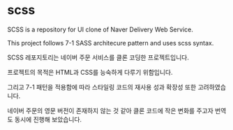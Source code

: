 # scss

SCSS is a repository for UI clone of Naver Delivery Web Service.

This project follows 7-1 SASS architecure pattern and uses scss syntax.

SCSS 레포지토리는 네이버 주문 서비스를 클론 코딩한 프로젝트입니다.

프로젝트의 목적은 HTML과 CSS를 능숙하게 다루기 위함입니다.

그리고 7-1 패턴을 적용함에 따라 스타일링 코드의 재사용 성과 확장성 또한 고려하였습니다.

네이버 주문의 영문 버전이 존재하지 않는 것 같아 클론 코드에 작은 변화를 주고자 번역도 동시에 진행해 보았습니다.
